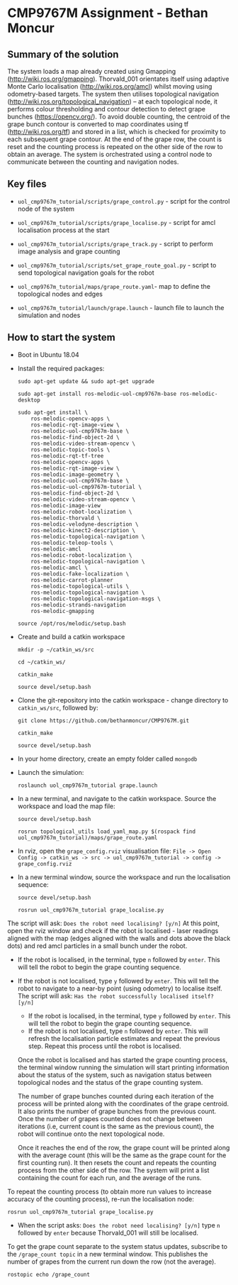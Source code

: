 # CMP9767M Assignment - Bethan Moncur

## Summary of the solution

The system loads a map already created using Gmapping (http://wiki.ros.org/gmapping). Thorvald_001 orientates itself using adaptive Monte Carlo localisation (http://wiki.ros.org/amcl) whilst moving using odometry-based targets. The system then utilises topological navigation (http://wiki.ros.org/topological_navigation) – at each topological node, it performs colour thresholding and contour detection to detect grape bunches (https://opencv.org/). To avoid double counting, the centroid of the grape bunch contour is converted to map coordinates using tf (http://wiki.ros.org/tf) and stored in a list, which is checked for proximity to each subsequent grape contour. At the end of the grape row, the count is reset and the counting process is repeated on the other side of the row to obtain an average. The system is orchestrated using a control node to communicate between the counting and navigation nodes.

## Key files
* `uol_cmp9767m_tutorial/scripts/grape_control.py` - script for the control node of the system
* `uol_cmp9767m_tutorial/scripts/grape_localise.py` - script for amcl localisation process at the start
* `uol_cmp9767m_tutorial/scripts/grape_track.py` - script to perform image analysis and grape counting
* `uol_cmp9767m_tutorial/scripts/set_grape_route_goal.py` - script to send topological navigation goals for the robot

* `uol_cmp9767m_tutorial/maps/grape_route.yaml`- map to define the topological nodes and edges

* `uol_cmp9767m_tutorial/launch/grape.launch` - launch file to launch the simulation and nodes

## How to start the system

* Boot in Ubuntu 18.04
* Install the required packages:

    ```
    sudo apt-get update && sudo apt-get upgrade
    ```
    
    ```
    sudo apt-get install ros-melodic-uol-cmp9767m-base ros-melodic-desktop
    ```
    
    ```
    sudo apt-get install \
        ros-melodic-opencv-apps \
        ros-melodic-rqt-image-view \
        ros-melodic-uol-cmp9767m-base \
        ros-melodic-find-object-2d \
        ros-melodic-video-stream-opencv \
        ros-melodic-topic-tools \
        ros-melodic-rqt-tf-tree
        ros-melodic-opencv-apps \
        ros-melodic-rqt-image-view \
        ros-melodic-image-geometry \
        ros-melodic-uol-cmp9767m-base \
        ros-melodic-uol-cmp9767m-tutorial \
        ros-melodic-find-object-2d \
        ros-melodic-video-stream-opencv \
        ros-melodic-image-view
        ros-melodic-robot-localization \
        ros-melodic-thorvald \
        ros-melodic-velodyne-description \
        ros-melodic-kinect2-description \
        ros-melodic-topological-navigation \
        ros-melodic-teleop-tools \
        ros-melodic-amcl
        ros-melodic-robot-localization \
        ros-melodic-topological-navigation \
        ros-melodic-amcl \
        ros-melodic-fake-localization \
        ros-melodic-carrot-planner
        ros-melodic-topological-utils \
        ros-melodic-topological-navigation \
        ros-melodic-topological-navigation-msgs \
        ros-melodic-strands-navigation
        ros-melodic-gmapping
    ```
    
    ```
    source /opt/ros/melodic/setup.bash
    ```
    
* Create and build a catkin workspace

    ```
    mkdir -p ~/catkin_ws/src
    ```
    
    ```
    cd ~/catkin_ws/
    ```
    
    ```
    catkin_make
    ```

    ```
    source devel/setup.bash
    ```
    
* Clone the git-repository into the catkin workspace - change directory to `catkin_ws/src`, followed by:

    ```
    git clone https://github.com/bethanmoncur/CMP9767M.git
    ```
    ```
    catkin_make
    ```
    
    ```
    source devel/setup.bash
    ```
    
* In your home directory, create an empty folder called `mongodb`
* Launch the simulation:
    ```
    roslaunch uol_cmp9767m_tutorial grape.launch
    ```
    
* In a new terminal, and navigate to the catkin workspace. Source the workspace and load the map file:
    ```
    source devel/setup.bash
    ```
    
    ```
    rosrun topological_utils load_yaml_map.py $(rospack find uol_cmp9767m_tutorial)/maps/grape_route.yaml
    ```
    
* In rviz, open the `grape_config.rviz` visualisation file: `File -> Open Config -> catkin_ws -> src -> uol_cmp9767m_tutorial -> config -> grape_config.rviz`
* In a new terminal window, source the workspace and run the localisation sequence:
    ```
    source devel/setup.bash
    ```

    ```
    rosrun uol_cmp9767m_tutorial grape_localise.py
    ```
    
The script will ask: `Does the robot need localising? [y/n]`
At this point, open the rviz window and check if the robot is localised -  laser readings aligned with the map (edges aligned with the walls and dots above the black dots) and red amcl particles in a small bunch under the robot.

* If the robot is localised, in the terminal, type `n` followed by `enter`. This will tell the robot to begin the grape counting sequence.

* If the robot is not localised, type `y` followed by `enter`. This will tell the robot to navigate to a near-by point (using odometry) to localise itself. The script will ask: `Has the robot successfully localised itself? [y/n]`

    * If the robot is localised, in the terminal, type `y` followed by `enter`. This will tell the robot to begin the grape counting sequence.
    * If the robot is not localised, type `n` followed by `enter`. This will refresh the localisation particle estimates and repeat the previous step. Repeat this process until the robot is localised.

    Once the robot is localised and has started the grape counting process, the terminal window running the simulation will start printing information about the status of the system, such as navigation status between topological nodes and the status of the grape counting system.

    The number of grape bunches counted during each iteration of the process will be printed along with the coordinates of the grape centroid. It also prints the number of grape bunches from the previous count. Once the number of grapes counted does not change between iterations (i.e, current count is the same as the previous count), the robot will continue onto the next topological node.

    Once it reaches the end of the row, the grape count will be printed along with the average count (this will be the same as the grape count for the first counting run). It then resets the count and repeats the counting process from the other side of the row. The system will print a list containing the count for each run, and the average of the runs.

To repeat the counting process (to obtain more run values to increase accuracy of the counting process), re-run the localisation node:

```
rosrun uol_cmp9767m_tutorial grape_localise.py
```
    
* When the script asks: `Does the robot need localising? [y/n]` type `n` followed by `enter` because Thorvald_001 will still be localised.

To get the grape count separate to the system status updates, subscribe to the `/grape_count topic` in a new terminal window. This publishes the number of grapes from the current run down the row (not the average).

```
rostopic echo /grape_count
```
